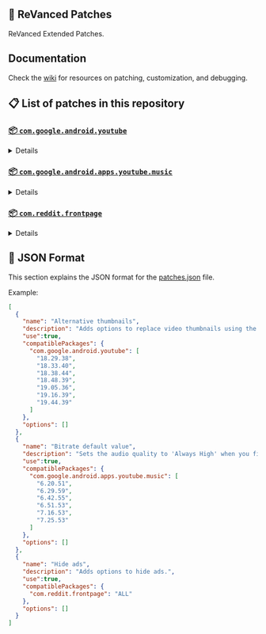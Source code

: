 ## 🧩 ReVanced Patches

ReVanced Extended Patches.

## Documentation

Check the [wiki](https://github.com/anddea/revanced-patches/wiki) for resources on patching, customization, and debugging.

## 📋 List of patches in this repository

### [📦 `com.google.android.youtube`](https://play.google.com/store/apps/details?id=com.google.android.youtube)
<details>

| 💊 Patch | 📜 Description | 🏹 Target Version |
|:--------:|:--------------:|:-----------------:|
| `Alternative thumbnails` | Adds options to replace video thumbnails using the DeArrow API or image captures from the video. | 18.29.38 ~ 19.44.39 |
| `Ambient mode control` | Adds options to disable Ambient mode and to bypass Ambient mode restrictions. | 18.29.38 ~ 19.44.39 |
| `Bypass image region restrictions` | Adds an option to use a different host for static images, so that images blocked in some countries can be received. | 18.29.38 ~ 19.44.39 |
| `Change player flyout menu toggles` | Adds an option to use text toggles instead of switch toggles within the additional settings menu. | 18.29.38 ~ 19.44.39 |
| `Change share sheet` | Adds an option to change the in-app share sheet to the system share sheet. | 18.29.38 ~ 19.44.39 |
| `Change start page` | Adds an option to set which page the app opens in instead of the homepage. | 18.29.38 ~ 19.44.39 |
| `Custom Shorts action buttons` | Changes, at compile time, the icon of the action buttons of the Shorts player. | 18.29.38 ~ 19.44.39 |
| `Custom branding icon for YouTube` | Changes the YouTube app icon to the icon specified in patch options. | 18.29.38 ~ 19.44.39 |
| `Custom branding name for YouTube` | Renames the YouTube app to the name specified in patch options. | 18.29.38 ~ 19.44.39 |
| `Custom double tap length` | Adds Double-tap to seek values that are specified in patch options. | 18.29.38 ~ 19.44.39 |
| `Custom header for YouTube` | Applies a custom header in the top left corner within the app. | 18.29.38 ~ 19.44.39 |
| `Description components` | Adds options to hide and disable description components. | 18.29.38 ~ 19.44.39 |
| `Disable QUIC protocol` | Adds an option to disable CronetEngine's QUIC protocol. | 18.29.38 ~ 19.44.39 |
| `Disable auto audio tracks` | Adds an option to disable audio tracks from being automatically enabled. | 18.29.38 ~ 19.44.39 |
| `Disable auto captions` | Adds an option to disable captions from being automatically enabled. | 18.29.38 ~ 19.44.39 |
| `Disable haptic feedback` | Adds options to disable haptic feedback when swiping in the video player. | 18.29.38 ~ 19.44.39 |
| `Disable resuming Shorts on startup` | Adds an option to disable the Shorts player from resuming on app startup when Shorts were last being watched. | 18.29.38 ~ 19.44.39 |
| `Disable splash animation` | Adds an option to disable the splash animation on app startup. | 18.29.38 ~ 19.44.39 |
| `Enable OPUS codec` | Adds an options to enable the OPUS audio codec if the player response includes. | 18.29.38 ~ 19.44.39 |
| `Enable debug logging` | Adds an option to enable debug logging. | 18.29.38 ~ 19.44.39 |
| `Enable external browser` | Adds an option to always open links in your browser instead of in the in-app-browser. | 18.29.38 ~ 19.44.39 |
| `Enable gradient loading screen` | Adds an option to enable the gradient loading screen. | 18.29.38 ~ 19.44.39 |
| `Enable open links directly` | Adds an option to skip over redirection URLs in external links. | 18.29.38 ~ 19.44.39 |
| `Force player buttons background` | Changes the dark background surrounding the video player controls at compile time. | 18.29.38 ~ 19.44.39 |
| `Force snackbar theme` | Changes snackbar background color to match selected theme at compile time. | 18.29.38 ~ 19.44.39 |
| `Fullscreen components` | Adds options to hide or change components related to fullscreen. | 18.29.38 ~ 19.44.39 |
| `GmsCore support` | Allows patched Google apps to run without root and under a different package name by using GmsCore instead of Google Play Services. | 18.29.38 ~ 19.44.39 |
| `Hide Shorts dimming` | Removes, at compile time, the dimming effect at the top and bottom of Shorts videos. | 18.29.38 ~ 19.44.39 |
| `Hide action buttons` | Adds options to hide action buttons under videos. | 18.29.38 ~ 19.44.39 |
| `Hide ads` | Adds options to hide ads. | 18.29.38 ~ 19.44.39 |
| `Hide comments components` | Adds options to hide components related to comments. | 18.29.38 ~ 19.44.39 |
| `Hide feed components` | Adds options to hide components related to feeds. | 18.29.38 ~ 19.44.39 |
| `Hide feed flyout menu` | Adds the ability to hide feed flyout menu components using a custom filter. | 18.29.38 ~ 19.44.39 |
| `Hide layout components` | Adds options to hide general layout components. | 18.29.38 ~ 19.44.39 |
| `Hide player buttons` | Adds options to hide buttons in the video player. | 18.29.38 ~ 19.44.39 |
| `Hide player flyout menu` | Adds options to hide player flyout menu components. | 18.29.38 ~ 19.44.39 |
| `Hide shortcuts` | Remove, at compile time, the app shortcuts that appears when the app icon is long pressed. | 18.29.38 ~ 19.44.39 |
| `Hook YouTube Music actions` | Adds support for opening music in RVX Music using the in-app YouTube Music button. | 18.29.38 ~ 19.44.39 |
| `Hook download actions` | Adds support to download videos with an external downloader app using the in-app download button. | 18.29.38 ~ 19.44.39 |
| `Layout switch` | Adds an option to spoof the dpi in order to use a tablet or phone layout. | 18.29.38 ~ 19.44.39 |
| `MaterialYou` | Applies the MaterialYou theme for Android 12+ devices. | 18.29.38 ~ 19.44.39 |
| `Miniplayer` | Adds options to change the in app minimized player, and if patching target 19.16+ adds options to use modern miniplayers. | 18.29.38 ~ 19.44.39 |
| `Navigation bar components` | Adds options to hide or change components related to the navigation bar. | 18.29.38 ~ 19.44.39 |
| `Overlay buttons` | Adds options to display overlay buttons in the video player. | 18.29.38 ~ 19.44.39 |
| `Player components` | Adds options to hide or change components related to the video player. | 18.29.38 ~ 19.44.39 |
| `Remove background playback restrictions` | Removes restrictions on background playback, including for music and kids videos. | 18.29.38 ~ 19.44.39 |
| `Remove viewer discretion dialog` | Adds an option to remove the dialog that appears when opening a video that has been age-restricted by accepting it automatically. This does not bypass the age restriction. | 18.29.38 ~ 19.44.39 |
| `Return YouTube Dislike` | Adds an option to show the dislike count of videos using the Return YouTube Dislike API. | 18.29.38 ~ 19.44.39 |
| `Return YouTube Username` | Adds an option to replace YouTube handles with usernames in comments using YouTube Data API v3. | 18.29.38 ~ 19.44.39 |
| `Sanitize sharing links` | Adds an option to remove tracking query parameters from URLs when sharing links. | 18.29.38 ~ 19.44.39 |
| `Seekbar components` | Adds options to hide or change components related to the seekbar. | 18.29.38 ~ 19.44.39 |
| `Settings for YouTube` | Applies mandatory patches to implement ReVanced Extended settings into the application. | 18.29.38 ~ 19.44.39 |
| `Shorts components` | Adds options to hide or change components related to YouTube Shorts. | 18.29.38 ~ 19.44.39 |
| `SponsorBlock` | Adds options to enable and configure SponsorBlock, which can skip undesired video segments, such as sponsored content. | 18.29.38 ~ 19.44.39 |
| `Spoof app version` | Adds options to spoof the YouTube client version. This can be used to restore old UI elements and features. | 18.29.38 ~ 19.44.39 |
| `Spoof streaming data` | Adds options to spoof the streaming data to allow playback. | 18.29.38 ~ 19.44.39 |
| `Spoof watch history` | Adds an option to change the domain of the watch history or check its status. | 18.29.38 ~ 19.44.39 |
| `Swipe controls` | Adds options for controlling volume and brightness with swiping, and whether to enter fullscreen when swiping down below the player. | 18.29.38 ~ 19.44.39 |
| `Theme` | Changes the app's theme to the values specified in patch options. | 18.29.38 ~ 19.44.39 |
| `Toolbar components` | Adds options to hide or change components located on the toolbar, such as the search bar, header, and toolbar buttons. | 18.29.38 ~ 19.44.39 |
| `Translations for YouTube` | Add translations or remove string resources. | 18.29.38 ~ 19.44.39 |
| `Video playback` | Adds options to customize settings related to video playback, such as default video quality and playback speed. | 18.29.38 ~ 19.44.39 |
| `Visual preferences icons for YouTube` | Adds icons to specific preferences in the settings. | 18.29.38 ~ 19.44.39 |
</details>

### [📦 `com.google.android.apps.youtube.music`](https://play.google.com/store/apps/details?id=com.google.android.apps.youtube.music)
<details>

| 💊 Patch | 📜 Description | 🏹 Target Version |
|:--------:|:--------------:|:-----------------:|
| `Amoled` | Applies a pure black theme to some components. | 6.20.51 ~ 7.25.53 |
| `Bitrate default value` | Sets the audio quality to 'Always High' when you first install the app. | 6.20.51 ~ 7.25.53 |
| `Bypass image region restrictions` | Adds an option to use a different host for static images, so that images blocked in some countries can be received. | 6.20.51 ~ 7.25.53 |
| `Certificate spoof` | Enables YouTube Music to work with Android Auto by spoofing the YouTube Music certificate. | 6.20.51 ~ 7.25.53 |
| `Change share sheet` | Adds an option to change the in-app share sheet to the system share sheet. | 6.20.51 ~ 7.25.53 |
| `Change start page` | Adds an option to set which page the app opens in instead of the homepage. | 6.20.51 ~ 7.25.53 |
| `Custom branding icon for YouTube Music` | Changes the YouTube Music app icon to the icon specified in patch options. | 6.20.51 ~ 7.25.53 |
| `Custom branding name for YouTube Music` | Renames the YouTube Music app to the name specified in patch options. | 6.20.51 ~ 7.25.53 |
| `Custom header for YouTube Music` | Applies a custom header in the top left corner within the app. | 6.20.51 ~ 7.25.53 |
| `Disable Cairo splash animation` | Adds an option to disable Cairo splash animation. | 7.06.54 ~ 7.25.53 |
| `Disable DRC audio` | Adds an option to disable DRC (Dynamic Range Compression) audio. | 6.20.51 ~ 7.25.53 |
| `Disable auto captions` | Adds an option to disable captions from being automatically enabled. | 6.20.51 ~ 7.25.53 |
| `Disable dislike redirection` | Adds an option to disable redirection to the next track when clicking the Dislike button. | 6.20.51 ~ 7.25.53 |
| `Disable music video in album` | Adds option to redirect music videos from albums. | 6.20.51 ~ 7.25.53 |
| `Enable OPUS codec` | Adds an options to enable the OPUS audio codec if the player response includes. | 6.20.51 ~ 7.25.53 |
| `Enable debug logging` | Adds an option to enable debug logging. | 6.20.51 ~ 7.25.53 |
| `Enable landscape mode` | Adds an option to enable landscape mode when rotating the screen on phones. | 6.20.51 ~ 7.25.53 |
| `Flyout menu components` | Adds options to hide or change flyout menu components. | 6.20.51 ~ 7.25.53 |
| `GmsCore support` | Allows patched Google apps to run without root and under a different package name by using GmsCore instead of Google Play Services. | 6.20.51 ~ 7.25.53 |
| `Hide account components` | Adds options to hide components related to the account menu. | 6.20.51 ~ 7.25.53 |
| `Hide action bar components` | Adds options to hide action bar components and replace the offline download button with an external download button. | 6.20.51 ~ 7.25.53 |
| `Hide ads` | Adds options to hide ads. | 6.20.51 ~ 7.25.53 |
| `Hide layout components` | Adds options to hide general layout components. | 6.20.51 ~ 7.25.53 |
| `Hide overlay filter` | Removes, at compile time, the dark overlay that appears when player flyout menus are open. | 6.20.51 ~ 7.25.53 |
| `Hide player overlay filter` | Removes, at compile time, the dark overlay that appears when single-tapping in the player. | 6.20.51 ~ 7.25.53 |
| `Navigation bar components` | Adds options to hide or change components related to the navigation bar. | 6.20.51 ~ 7.25.53 |
| `Player components` | Adds options to hide or change components related to the player. | 6.20.51 ~ 7.25.53 |
| `Remove background playback restrictions` | Removes restrictions on background playback, including for kids videos. | 6.20.51 ~ 7.25.53 |
| `Remove viewer discretion dialog` | Adds an option to remove the dialog that appears when opening a video that has been age-restricted by accepting it automatically. This does not bypass the age restriction. | 6.20.51 ~ 7.25.53 |
| `Restore old style library shelf` | Adds an option to return the Library tab to the old style. | 6.20.51 ~ 7.25.53 |
| `Return YouTube Dislike` | Adds an option to show the dislike count of songs using the Return YouTube Dislike API. | 6.20.51 ~ 7.25.53 |
| `Return YouTube Username` | Adds an option to replace YouTube handles with usernames in comments using YouTube Data API v3. | 6.20.51 ~ 7.25.53 |
| `Sanitize sharing links` | Adds an option to remove tracking query parameters from URLs when sharing links. | 6.20.51 ~ 7.25.53 |
| `Settings for YouTube Music` | Applies mandatory patches to implement ReVanced Extended settings into the application. | 6.20.51 ~ 7.25.53 |
| `SponsorBlock` | Adds options to enable and configure SponsorBlock, which can skip undesired video segments, such as non-music sections. | 6.20.51 ~ 7.25.53 |
| `Spoof app version` | Adds options to spoof the YouTube Music client version. This can remove the radio mode restriction in Canadian regions or disable real-time lyrics. | 6.20.51 ~ 7.16.53 |
| `Spoof client` | Adds options to spoof the client to allow playback. | 6.20.51 ~ 7.16.53 |
| `Spoof streaming data` | Adds options to spoof the streaming data to allow playback. | 6.20.51 ~ 7.25.53 |
| `Translations for YouTube Music` | Add translations or remove string resources. | 6.20.51 ~ 7.25.53 |
| `Video playback` | Adds options to customize settings related to video playback, such as default video quality and playback speed. | 6.20.51 ~ 7.25.53 |
| `Visual preferences icons for YouTube Music` | Adds icons to specific preferences in the settings. | 6.20.51 ~ 7.25.53 |
</details>

### [📦 `com.reddit.frontpage`](https://play.google.com/store/apps/details?id=com.reddit.frontpage)
<details>

| 💊 Patch | 📜 Description | 🏹 Target Version |
|:--------:|:--------------:|:-----------------:|
| `Change package name` | Changes the package name for Reddit to the name specified in patch options. | ALL |
| `Custom branding name for Reddit` | Renames the Reddit app to the name specified in patch options. | ALL |
| `Disable screenshot popup` | Adds an option to disable the popup that appears when taking a screenshot. | ALL |
| `Hide Recently Visited shelf` | Adds an option to hide the Recently Visited shelf in the sidebar. | ALL |
| `Hide ads` | Adds options to hide ads. | ALL |
| `Hide navigation buttons` | Adds options to hide buttons in the navigation bar. | ALL |
| `Hide recommended communities shelf` | Adds an option to hide the recommended communities shelves in subreddits. | ALL |
| `Open links directly` | Adds an option to skip over redirection URLs in external links. | ALL |
| `Open links externally` | Adds an option to always open links in your browser instead of in the in-app-browser. | ALL |
| `Premium icon` | Unlocks premium app icons. | ALL |
| `Remove subreddit dialog` | Adds options to remove the NSFW community warning and notifications suggestion dialogs by dismissing them automatically. | ALL |
| `Sanitize sharing links` | Adds an option to remove tracking query parameters from URLs when sharing links. | ALL |
| `Settings for Reddit` | Applies mandatory patches to implement ReVanced Extended settings into the application. | ALL |
</details>



## 📝 JSON Format

This section explains the JSON format for the [patches.json](patches.json) file.

Example:

```json
[
  {
    "name": "Alternative thumbnails",
    "description": "Adds options to replace video thumbnails using the DeArrow API or image captures from the video.",
    "use":true,
    "compatiblePackages": {
      "com.google.android.youtube": [
        "18.29.38",
        "18.33.40",
        "18.38.44",
        "18.48.39",
        "19.05.36",
        "19.16.39",
        "19.44.39"
      ]
    },
    "options": []
  },
  {
    "name": "Bitrate default value",
    "description": "Sets the audio quality to 'Always High' when you first install the app.",
    "use":true,
    "compatiblePackages": {
      "com.google.android.apps.youtube.music": [
        "6.20.51",
        "6.29.59",
        "6.42.55",
        "6.51.53",
        "7.16.53",
        "7.25.53"
      ]
    },
    "options": []
  },
  {
    "name": "Hide ads",
    "description": "Adds options to hide ads.",
    "use":true,
    "compatiblePackages": {
      "com.reddit.frontpage": "ALL"
    },
    "options": []
  }
]
```